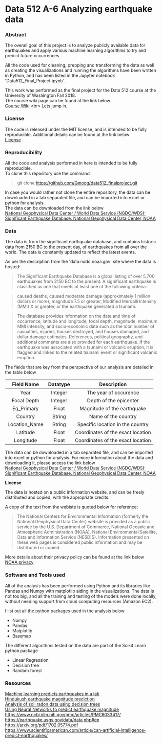 # Data 512 A-6 Analyzing earthquake data

### Abstract


The overall goal of this project is to analyze publicly available data for earthquakes and apply various machine learning algorithms to try and predict future occurrences.

All the code used for cleaning, prepping and transforming the data as well as creating the visualizations and running the algorithms have been written in Python, and has been listed in the Jupyter notebook 'Data512_Final_Project.ipynb'.

This work was performed as the final project for the Data 512 course at the University of Washington Fall 2018.<br>
The course wiki page can be found at the link below <br>
[Course Wiki](https://wiki.communitydata.cc/Human_Centered_Data_Science_(Fall_2018)/Assignments#Weekly_reading_reflections) <br>
Lets jump in.

### License

The code is released under the MIT license, and is intended to be fully reproducible. 
Additional details can be found at the link below <br>
[License](https://github.com/Gmoog/data512_finalproject/blob/master/LICENSE)

### Reproducibility

All the code and analysis performed in here is intended to be fully reproducible. <br>
To clone this repository use the command <br>
 > git clone https://github.com/Gmoog/data512_finalproject.git


In case you would rather not clone the entire repository, the data can be downloaded in a tab separated file, and can be imported into excel or python for analysis. <br>
The data can be downloaded from the link below <br>
[National Geophysical Data Center / World Data Service (NGDC/WDS): Significant Earthquake Database. National Geophysical Data Center, NOAA](http://dx.doi.org/10.7289/V5TD9V7K)

### Data

The data is from the significant earthquake database, and contains historic data from 2150 BC to the present day, of earthquakes from all over the world. The data is constantly updated to reflect the latest events.


As per the description from the 'data.nodc.noaa.gov' site where the data is hosted:
 > The Significant Earthquake Database is a global listing of over 5,700 earthquakes from 2150 BC to the present. A significant earthquake is classified as one that meets at least one of the following criteria:
 
 > caused deaths, caused moderate damage (approximately 1 million dollars or more), magnitude 7.5 or greater, Modified Mercalli Intensity (MMI) X or greater, or the earthquake generated a tsunami. 
 
 > The database provides information on the date and time of occurrence, latitude and longitude, focal depth, magnitude, maximum MMI intensity, and socio-economic data such as the total number of casualties, injuries, houses destroyed, and houses damaged, and dollar damage estimates. 
References, political geography, and additional comments are also provided for each earthquake. If the earthquake was associated with a tsunami or volcanic eruption, it is flagged and linked to the related tsunami event or significant volcanic eruption.
 

The fields that are key from the perspective of our analysis are detailed in the table below <br>

| Field Name    | Datatype      | Description |
| :-------------: | :-------------: | :-------------: |
|  Year | Integer | The year of occurence  |
| Focal Depth  | Integer  | Depth of the epicenter |
| Eq_Primary | Float | Magnitude of the earthquake |
| Country | String | Name of the country |
| Location_Name | String | Specific location in the country | 
| Latitude | Float | Coordinates of the exact location |
| Longitude | Float | Coordinates of the exact location |



The data can be downloaded in a tab separated file, and can be imported into excel or python for analysis.
For more information about the data and downloading it, please access the link below <br>
[National Geophysical Data Center / World Data Service (NGDC/WDS): Significant Earthquake Database. National Geophysical Data Center, NOAA](http://dx.doi.org/10.7289/V5TD9V7K)


__License__

The data is hosted on a public information website, and can be freely distributed and copied, with the appropriate credits.

A copy of the text from the webiste is quoted below for reference:

> The National Centers for Environmental Information (formerly the National Geophysical Data Center) website is provided as a public service by the U.S. Department of Commerce, National Oceanic and Atmospheric Administration (NOAA), National Environmental Satellite, Data and Information Service (NESDIS). Information presented on these web pages is considered public information and may be distributed or copied. 

More details about their privacy policy can be found at the link below <br>
[NOAA privacy](https://www.ngdc.noaa.gov/ngdcinfo/privacy.html)


### Software and Tools used

All of the analysis has been performed using Python and its libraries like Pandas and Numpy with matplotlib aiding in the visualizations. The data is not too big, and all the training and testing of the models were done locally, without needing support from cloud computing resources (Amazon EC2). <br>

I list out all the python packages used in the analysis below <br>
- Numpy <br>
- Pandas <br>
- Matplotlib <br>
- Basemap <br>

The different algorithms tested on the data are part of the Scikit Learn python package <br>

- Linear Regression <br>
- Decision tree <br>
- Random forest <br>


### Resources

[Machine learning predicts earthquakes in a lab](https://www.cam.ac.uk/research/news/machine-learning-used-to-predict-earthquakes-in-a-lab-setting) <br>
[Hindukush earthquake magnitude prediction](https://www.researchgate.net/publication/307951466_Earthquake_magnitude_prediction_in_Hindukush_region_using_machine_learning_techniques) <br>
[Analysis of soil radon data using decision trees](https://www.sciencedirect.com/science/article/pii/S0969804303000940)<br>
[Using Neural Networks to predict earthquake magnitude](https://www.sciencedirect.com/science/article/pii/S0893608009000926)<br>
https://www.ncbi.nlm.nih.gov/pmc/articles/PMC6033417/ <br>
https://earthquake.usgs.gov/data/data.php#eq <br>
https://arxiv.org/pdf/1702.05774.pdf <br>
https://www.scientificamerican.com/article/can-artificial-intelligence-predict-earthquakes/



